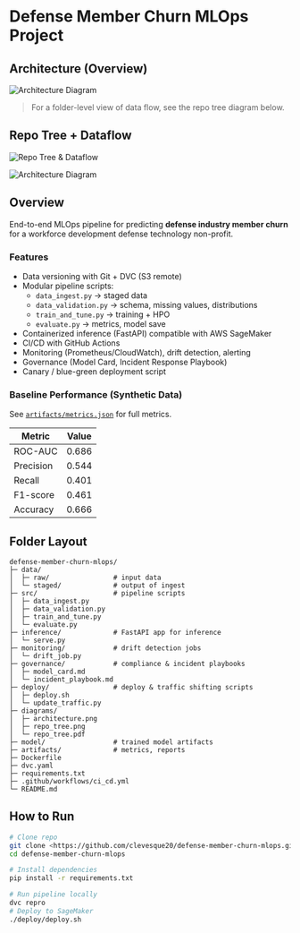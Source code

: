 # Defense Member Churn MLOps Project


## Architecture (Overview)

![Architecture Diagram](diagrams/architecture.png)

> For a folder-level view of data flow, see the repo tree diagram below.

## Repo Tree + Dataflow

![Repo Tree & Dataflow](diagrams/repo_tree.png)


![Architecture Diagram](diagrams/architecture.png)

## Overview
End-to-end MLOps pipeline for predicting **defense industry member churn** for a workforce development defense technology non-profit.

### Features
- Data versioning with Git + DVC (S3 remote)
- Modular pipeline scripts:
  - `data_ingest.py` → staged data
  - `data_validation.py` → schema, missing values, distributions
  - `train_and_tune.py` → training + HPO
  - `evaluate.py` → metrics, model save
- Containerized inference (FastAPI) compatible with AWS SageMaker
- CI/CD with GitHub Actions
- Monitoring (Prometheus/CloudWatch), drift detection, alerting
- Governance (Model Card, Incident Response Playbook)
- Canary / blue-green deployment script

### Baseline Performance (Synthetic Data)
See [`artifacts/metrics.json`](artifacts/metrics.json) for full metrics.

| Metric     | Value  |
|------------|--------|
| ROC-AUC    | 0.686 |
| Precision  | 0.544 |
| Recall     | 0.401 |
| F1-score   | 0.461 |
| Accuracy   | 0.666 |

## Folder Layout
```
defense-member-churn-mlops/
├─ data/
│  ├─ raw/                # input data
│  └─ staged/             # output of ingest
├─ src/                   # pipeline scripts
│  ├─ data_ingest.py
│  ├─ data_validation.py
│  ├─ train_and_tune.py
│  └─ evaluate.py
├─ inference/             # FastAPI app for inference
│  └─ serve.py
├─ monitoring/            # drift detection jobs
│  └─ drift_job.py
├─ governance/            # compliance & incident playbooks
│  ├─ model_card.md
│  └─ incident_playbook.md
├─ deploy/                # deploy & traffic shifting scripts
│  ├─ deploy.sh
│  └─ update_traffic.py
├─ diagrams/
│  ├─ architecture.png
│  ├─ repo_tree.png
│  └─ repo_tree.pdf
├─ model/                 # trained model artifacts
├─ artifacts/             # metrics, reports
├─ Dockerfile
├─ dvc.yaml
├─ requirements.txt
├─ .github/workflows/ci_cd.yml
└─ README.md
```

## How to Run
```bash
# Clone repo
git clone <https://github.com/clevesque20/defense-member-churn-mlops.git>
cd defense-member-churn-mlops

# Install dependencies
pip install -r requirements.txt

# Run pipeline locally
dvc repro
# Deploy to SageMaker
./deploy/deploy.sh
```
